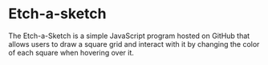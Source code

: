 # Etch-a-sketch
The Etch-a-Sketch is a simple JavaScript program hosted on GitHub that allows users to draw a square grid and interact with it by changing the color of each square when hovering over it.
